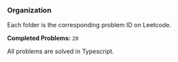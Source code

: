 ### Organization

Each folder is the corresponding problem ID on Leetcode.

**Completed Problems:** `20`

All problems are solved in Typescript.
